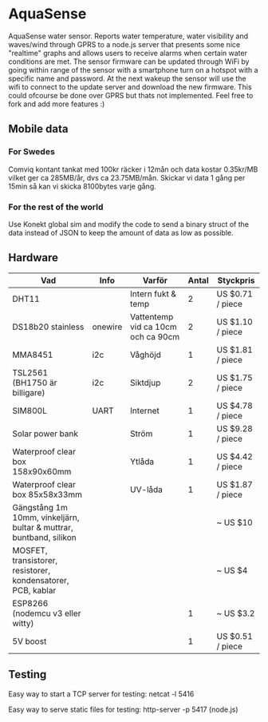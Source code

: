 # AquaSense
AquaSense water sensor. Reports water temperature, water visibility and waves/wind through GPRS to a node.js server that presents some nice "realtime" graphs and allows users to receive alarms when certain water conditions are met. 
The sensor firmware can be updated through WiFi by going within range of the sensor with a smartphone turn on a hotspot with a specific name and password. At the next wakeup the sensor will use the wifi to connect to the update server and download the new firmware. This could ofcourse be done over GPRS but thats not implemented.
Feel free to fork and add more features :)


## Mobile data

### For Swedes
Comviq kontant tankat med 100kr räcker i 12mån och data kostar 0.35kr/MB vilket ger ca 285MB/år, dvs ca 23.75MB/mån.
Skickar vi data 1 gång per 15min så kan vi skicka 8100bytes varje gång.

### For the rest of the world
Use Konekt global sim and modify the code to send a binary struct of the data instead of JSON to keep the amount of data as low as possible.


## Hardware
Vad | Info | Varför | Antal | Styckpris
--- | --- | --- | --- | ---
DHT11||Intern fukt & temp|2|US $0.71 / piece
DS18b20 stainless|onewire|Vattentemp vid ca 10cm och ca 90cm|2|US $1.10 / piece
MMA8451|i2c|Våghöjd|1|US $1.81 / piece
TSL2561 (BH1750 är billigare)|i2c|Siktdjup|2|US $1.75 / piece
SIM800L|UART|Internet|1|US $4.78 / piece
Solar power bank||Ström|1|US $9.28 / piece
Waterproof clear box 158x90x60mm||Ytlåda|1|US $4.42 / piece
Waterproof clear box 85x58x33mm||UV-låda|1|US $1.87 / piece
Gängstång 1m 10mm, vinkeljärn, bultar & muttrar, buntband, silikon||||~ US $10
MOSFET, transistorer, resistorer, kondensatorer, PCB, kablar||||~ US $4
ESP8266 (nodemcu v3 eller witty)|||1|~ US $3.2
5V boost|||1|US $0.51 / piece

## Testing
Easy way to start a TCP server for testing: netcat -l 5416

Easy way to serve static files for testing: http-server -p 5417 (node.js)
